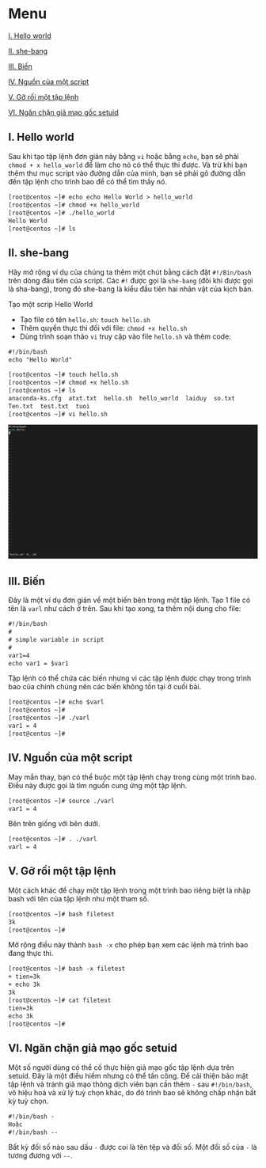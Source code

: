 # Menu
[I. Hello world](#hello-world)

[II. she-bang](#she-bang)

[III. Biến](#Bien)

[IV. Nguồn của một script](#nguon_cua_script)

[V. Gỡ rối một tập lệnh](#go_roi_mot_tap_lenh)

[VI. Ngăn chặn giả mạo gốc setuid](#ngan_chan_gia_mao_goc)



<a name="hello-world"></a>

## I. Hello world
Sau khi tạo tập lệnh đơn giản này bằng `vi` hoặc bằng `echo`, bạn sẽ phải `chmod + x hello_world` để làm cho nó có thể thực thi được. Và trừ khi bạn thêm thư mục script vào đường dẫn của mình, bạn sẽ phải gõ đường dẫn đến tập lệnh cho trình bao để có thể tìm thấy nó.
```
[root@centos ~]# echo echo Hello World > hello_world
[root@centos ~]# chmod +x hello_world
[root@centos ~]# ./hello_world
Hello World
[root@centos ~]# ls
```

<a name="she-bang"></a>

## II. she-bang
Hãy mở rộng ví dụ của chúng ta thêm một chút bằng cách đặt `#!/Bin/bash` trên dòng đầu tiên của script.
Các `#!` được gọi là `she-bang` (đôi khi được gọi là sha-bang), trong đó she-bang là kiểu đầu tiên hai nhân vật của kịch bản.

Tạo một scrip Hello World
- Tạo file có tên `hello.sh`: `touch hello.sh`
- Thêm quyền thực thi đối với file: `chmod +x hello.sh`
- Dùng trình soạn thảo `vi` truy cập vào file `hello.sh` và thêm code:
```
#!/bin/bash
echo "Hello World"
```

```
[root@centos ~]# touch hello.sh
[root@centos ~]# chmod +x hello.sh
[root@centos ~]# ls
anaconda-ks.cfg  atxt.txt  hello.sh  hello_world  laiduy  so.txt  Ten.txt  test.txt  tuoi
[root@centos ~]# vi hello.sh
```
![she-bang](Pictures/hello.sh.png)

<a name="bien"></a>

## III. Biến
Đây là một ví dụ đơn giản về một biến bên trong một tập lệnh. 
Tạo 1 file có tên là `varl` như cách ở trên. Sau khi tạo xong, ta thêm nội dung cho file:
```
#!/bin/bash
#
# simple variable in script
#
var1=4
echo var1 = $var1
```

Tập lệnh có thể chứa các biến nhưng vì các tập lệnh được chạy trong trình bao của chính chúng nên các biến không tồn tại ở cuối bài.
```
[root@centos ~]# echo $varl
[root@centos ~]#
[root@centos ~]# ./varl
var1 = 4
[root@centos ~]#
```

<a name="nguon_cua_script"></a>

## IV. Nguồn của một script
May mắn thay, bạn có thể buộc một tập lệnh chạy trong cùng một trình bao. Điều này được gọi là tìm nguồn cung ứng một tập lệnh.
```
[root@centos ~]# source ./varl
var1 = 4
```

Bên trên giống với bên dưới.
```
[root@centos ~]# . ./varl
varl = 4
```

<a name="go_roi_mot_tap_lenh"></a>

## V. Gỡ rối một tập lệnh
Một cách khác để chạy một tập lệnh trong một trình bao riêng biệt là nhập bash với tên của tập lệnh như một tham số.
```
[root@centos ~]# bash filetest
3k
[root@centos ~]#
```

Mở rộng điều này thành `bash -x` cho phép bạn xem các lệnh mà trình bao đang thực thi.
```
[root@centos ~]# bash -x filetest
+ tien=3k
+ echo 3k
3k
[root@centos ~]# cat filetest
tien=3k
echo 3k
[root@centos ~]#
```

<a name="ngan_chan_gia_mao_goc"></a>

## VI. Ngăn chặn giả mạo gốc setuid
Một số người dùng có thể cố thực hiện giả mạo gốc tập lệnh dựa trên setuid. Đây là một điều hiếm nhưng có thể tấn công. Để cải thiện bảo mật tập lệnh và tránh giả mạo thông dịch viên bạn cần thêm `-` sau `#!/bin/bash`, vô hiệu hoá và xử lý tuỳ chọn khác, do đó trình bao sẽ không chấp nhận bất kỳ tuỳ chọn.
```
#!/bin/bash -
Hoặc
#!/bin/bash --
```
Bất kỳ đối số nào sau dấu `-` được coi là tên tệp và đối số. Một đối số của `-` là tương đương với `--`.


















































